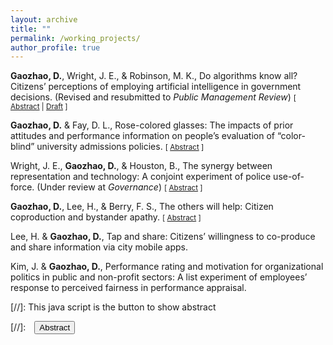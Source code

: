 ```yaml
---
layout: archive
title: ""
permalink: /working_projects/
author_profile: true
---
```


**Gaozhao, D.**, Wright, J. E., & Robinson, M. K., Do algorithms know all? Citizens’ perceptions of employing artificial intelligence in government decisions. (Revised and resubmitted to _Public Management Review_) <small>[ <a href="#/" onclick="visib('ai-abstract')">Abstract</a> | [Draft][ai-preprint] ]</small>

<div id="ai-abstract" style="display: none; text-align: justify; line-height: 1.2" ><small>
Artificial intelligence (AI) is increasingly being used in public service delivery. This presents several questions still left unknown about how citizens view the use of AI. In particular, are their perceptions of decisions made by AI different from those made by humans? This paper begins to answer this question by conducting a conjoint experiment to investigate citizens’ preferences and evaluations of decisions made by bureaucrats and by AI. Our results show that individuals generally prefer a racially minoritized government agent with a longer training history to deliver public services, over AI decisions. This is particularly true for racially minoritized citizens who care about representation. However, when representation within the bureaucracy is not possible, racially minoritized individuals do not have a clear-cut preference between AI and out-group bureaucrats. Our findings provide insight into the interaction between automation, representation, and equity in the delivery of public services.
</small><br><br/></div>

[ai-preprint]: https://www.researchgate.net/publication/353169009_Do_algorithms_know_all_Civilians'_perception_of_employing_artificial_intelligence_in_government_decisions


**Gaozhao, D.** & Fay, D. L., Rose-colored glasses: The impacts of prior attitudes and performance information on people’s evaluation of “color-blind” university admissions policies. <small>[ <a href="#/" onclick="visib('rose-colored')">Abstract</a> ]</small>

<div id="rose-colored" style="display: none; text-align: justify; line-height: 1.2" ><small>
Performance information is a useful means to inform individuals’ evaluations of public policies and organizational performance. However, recent research suggests that people view performance information through a racialized lens and allow their preexisting attitudes to influence their interpretation. These attitudes may further interact with the myth of “fake news,” providing an excuse for people to reject certain information that is incompatible with their beliefs. In a context of affirmative action ban in colleges, this article uses an experiment to investigate how people may evaluate the policy and the performance of organizations implementing it. In addition, the article examines whether people may dismiss performance information as “fake news” because it does not conform to their established beliefs. The results show that in contemporary policy discourse, many narratives can be cut off at the knees and dismissed with a simple battle cry of “fake news.”
</small><br><br/></div>


Wright, J. E., **Gaozhao, D.**, & Houston, B., The synergy between representation and technology: A conjoint experiment of police use-of-force. (Under review at _Governance_) <small>[ <a href="#/" onclick="visib('bodycam')">Abstract</a> ]</small>

<div id="bodycam" style="display: none; text-align: justify; line-height: 1.2" ><small>
Public administration scholarship seeks to understand how representation can be a tool in increasing accountability within the policing profession. Recently, the introduction of body-worn cameras (BWCs) has added another layer to this accountability enigma. We employ an online conjoint experiment to disentangle the effects of both representation and BWC on police accountability and legitimacy. In the experiment, we ask participants to rate the likelihood that a police use of force incident prompts an investigation when there is a BWC present and representation (both gender and racial) matches between the officer and the civilian in the use of force incident. From our analysis, we find that Caucasian officers who use force are more likely to be investigated. Our findings also reveal that civilians believe male officers who use force should be investigated and there is no need for further police investigation when a BWC is utilized during a use of force situation. The implications of this study show that civilians view BWCs as the most important tool is providing accurate and honest assessment of police-civilian encounters, irrespective of the racial and gender makeup of the police and civilian during the encounter.
</small><br><br/></div>
 

**Gaozhao, D.**, Lee, H., & Berry, F. S., The others will help: Citizen coproduction and bystander apathy. <small>[ <a href="#/" onclick="visib('bystander')">Abstract</a> ]</small>

<div id="bystander" style="display: none; text-align: justify; line-height: 1.2" ><small>
Both citizens and public organizations can benefit from coproduction. From the citizens’ perspective, their participation in coproduction may result in an efficient, effective, and equitable governance and produce individual and collective benefits for themselves. On the other hand, participating in coproduction has its psychological costs, such as social desirability and administrative burden. The calculus of coproduction allows researchers to understand citizens’ motivation of coproduction and answer why people coproduce sometimes but not at other times. This study follows this logic and investigates the bystander effect on individuals’ willingness to coproduce.
 </small><br><br/></div>


Lee, H. & **Gaozhao, D.**, Tap and share: Citizens’ willingness to co-produce and share information via city mobile apps.


Kim, J. & **Gaozhao, D.**, Performance rating and motivation for organizational politics in public and non-profit sectors: A list experiment of employees’ response to perceived fairness in performance appraisal.


[//]: This java script is the button to show abstract
<script>
 function visib(id) {
  var x = document.getElementById(id);
  if (x.style.display === "block") {
    x.style.display = "none";
  } else {
    x.style.display = "block";
  }
}
</script>

[//]:&emsp;<button onclick="visib('polariz')" class="btn btn--inverse btn--small">Abstract</button>
